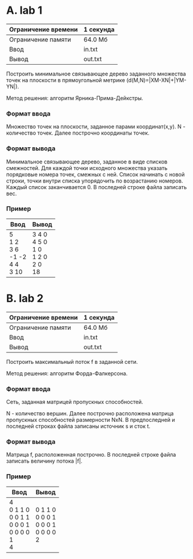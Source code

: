 # A. lab 1

| Ограничение времени | 1 секунда |
| ------------------- | --------- |
| Ограничение памяти  | 64.0 Мб   |
| Ввод                | in.txt    |
| Вывод               | out.txt   |

Построить минимальное связывающее дерево заданного множества точек на плоскости в прямоугольной метрике (d(M,N)=|XM-XN|+|YM-YN|).

Метод решения: алгоритм Ярника-Прима-Дейкстры.

### Формат ввода

Множество точек на плоскости, заданное парами координат(x,y). N - количество точек. Далее построчно координаты точек.

### Формат вывода

Минимальное связывающее дерево, заданное в виде списков смежностей. Для каждой точки исходного множества указать порядковые номера точек, смежных с ней. Список начинать с новой строки, точки внутри списка упорядочить по возрастанию номеров. Каждый список заканчивается 0. В последней строке файла записать вес.

### Пример

| Ввод                                    | Вывод                                       |
| --------------------------------------- | ------------------------------------------- |
| 5<br>1 2<br>3 6<br>-1 -2<br>4 4<br>3 10 | 3 4 0<br>4 5 0<br>1 0<br>1 2 0<br>2 0<br>18 |

# B. lab 2

| Ограничение времени | 1 секунда |
| ------------------- | --------- |
| Ограничение памяти  | 64.0 Мб   |
| Ввод                | in.txt    |
| Вывод               | out.txt   |

Построить максимальный поток f в заданной сети.

Метод решения: алгоритм Форда-Фалкерсона.

### Формат ввода

Сеть, заданная матрицей пропускных способностей.

N - количество вершин. Далее построчно расположена матрица пропускных способностей размерности NxN. В предпоследней и последней строках файла записаны источник s и сток t.

### Формат вывода

Матрица f, расположенная построчно. В последней строке файла записать величину потока |f|.

### Пример

| Ввод                                                    | Вывод                                         |
| ------------------------------------------------------- | --------------------------------------------- |
| 4<br>0 1 1 0<br>0 0 1 1<br>0 0 0 1<br>0 0 0 0<br>1<br>4 | 0 1 1 0<br>0 0 0 1<br>0 0 0 1<br>0 0 0 0<br>2 |
